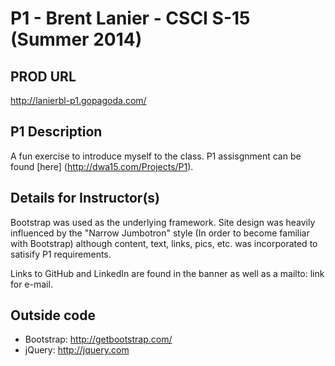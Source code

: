 # P1 - Brent Lanier - CSCI S-15 (Summer 2014)

## PROD URL
<http://lanierbl-p1.gopagoda.com/>

## P1 Description
A fun exercise to introduce myself to the class.  P1 assisgnment can be found [here] (http://dwa15.com/Projects/P1).

## Details for Instructor(s)
Bootstrap was used as the underlying framework.  Site design was heavily influenced by the "Narrow Jumbotron" style (In order to become familiar with Bootstrap) although content, text, links, pics, etc. was incorporated to satisify P1 requirements.  

Links to GitHub and LinkedIn are found in the banner as well as a mailto: link for e-mail.

## Outside code
* Bootstrap: http://getbootstrap.com/
* jQuery: http://jquery.com
